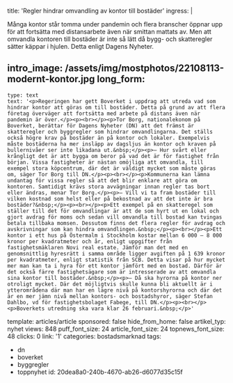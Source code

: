 title: 'Regler hindrar omvandling av kontor till bostäder'
ingress: |
  <p>Många kontor står tomma under pandemin och flera branscher öppnar upp för att fortsätta med distansarbete även när smittan mattats av. Men att omvandla kontoren till bostäder är inte så lätt då bygg- och skatteregler sätter käppar i hjulen. Detta enligt Dagens Nyheter.
  </p>
  
intro_image: /assets/img/mostphotos/22108113-modernt-kontor.jpg
long_form:
  -
    type: text
    text: '<p>Regeringen har gett Boverket i uppdrag att utreda vad som hindrar kontor att göras om till bostäder. Detta på grund av att flera företag överväger att fortsätta med arbete på distans även när pandemin är över.</p><p><br></p><p>Tor Borg, nationalekonom på Boverket, berättar för Dagens Nyheter (DN) att det främst är skatteregler och byggregler som hindrar omvandlingarna. Det ställs också högre krav på bostäder än på kontor och lokaler. Exempelvis måste bostäderna ha mer insläpp av dagsljus än kontor och kraven på bullernivåer ser inte likadana ut.&nbsp;</p><p>– Hur svårt eller krångligt det är att bygga om beror på vad det är för fastighet från början. Vissa fastigheter är nästan omöjliga att omvandla, till exempel stora köpcentrum, där det är väldigt mycket som måste göras om, säger Tor Borg till DN.</p><p><br></p><p>Kommunerna kan lämna undantag för vissa regler så att det blir enklare att göra om kontoren. Samtidigt krävs stora avvägningar innan regler tas bort eller ändras, menar Tor Borg.</p><p>– Vill vi ta fram bostäder till vilken kostnad som helst eller på bekostnad av att det inte är bra bostäder?&nbsp;</p><p><br></p><p>Ett exempel på en skatteregel som ställer till det för omvandlingar är att de som hyrt ut en lokal och gjort avdrag för moms och sedan vill omvandla till bostad kan tvingas betala tillbaka momsen. Dessutom finns det flera regler för avdrag och avskrivningar som kan hindra omvandlingen.&nbsp;</p><p><br></p><p>Ett kontor i ett hus på Östermalm i Stockholm kostar mellan 6 000 – 8 000 kronor per kvadratmeter och år, enligt uppgifter från fastighetsmäklaren Novi real estate. Jämför man det med en genomsnittlig hyresrätt i samma område ligger avgiften på 1 639 kronor per kvadratmeter, enligt statistik från SCB. Detta visar på hur mycket mer man kan ta i hyra för ett kontor jämfört med en bostad. Därför är det också färre fastighetsägare som är intresserade av att omvandla sina kontor till bostäder.&nbsp;</p><p>– Då ska hyrorna på kontor ner otroligt mycket. Där det möjligtvis skulle kunna bli aktuellt är i ytterområdena där man har en lägre nivå på kontorshyrorna och där det är en mer jämn nivå mellan kontors- och bostadshyror, säger Stefan Dahlbo, vd för fastighetsbolaget Fabege, till DN.</p><p><br></p><p>Boverkets utredning ska vara klar 26 februari.&nbsp;</p>'
template: articles/article
sponsored: false
hide_from_home: false
artikel_typ: nyhet
views: 848
puff_font_size: 24
article_font_size: 24
topnews_font_size: 48
clicks: 0
link: '1'
categories: bostadsmarknad
tags:
  - dn
  - boverket
  - byggregler
  - toppnyhet
id: 20dea8a0-240b-4670-ab26-d6077d35c15f
